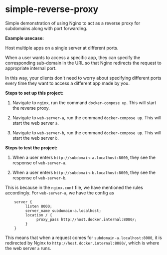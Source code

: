 # simple-reverse-proxy
Simple demonstration of using Nginx to act as a reverse proxy for subdomains along with port forwarding.

**Example usecase:**

Host multiple apps on a single server at different ports. 

When a user wants to access a specific app, they can specify the corresponding sub-domain in the URL so that Nginx redirects the request to appropriate internal port. 

In this way, your clients don't need to worry about specifying different ports every time they want to access a different app made by you.

**Steps to set up this project:**

1. Navigate to `nginx`, run the command `docker-compose up`. This will start the reverse proxy.

2. Navigate to `web-server-a`, run the command `docker-compose up`. This will start the web server `a`.


2. Navigate to `web-server-b`, run the command `docker-compose up`. This will start the web server `b`.

**Steps to test the project:**

1. When a user enters `http://subdomain-a.localhost:8000`, they see the response of `web-server-a`.

2. When a user enters `http://subdomain-b.localhost:8000`, they see the response of `web-server-b`.

This is because in the `nginx.conf` file, we have mentioned the rules accordingly. For `web-server-a`, we have the config as
```
    server {
         listen 8000;
         server_name subdomain-a.localhost;
         location / {
              proxy_pass http://host.docker.internal:8080/;
         }
    }
```
This means that when a request comes for `subdomain-a.localhost:8000`, it is redirected by Nginx to `http://host.docker.internal:8080/`, which is where the web server `a` runs.
